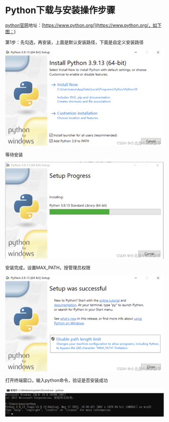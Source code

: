 # Python下载与安装操作步骤


[python官网](https://so.csdn.net/so/search?q=python官网&spm=1001.2101.3001.7020)地址：[https://www.python.org/](https://www.python.org/，如下图：)

第1步：先勾选，再安装，上面是默认安装路径，下面是自定义安装路径

![image-20240810200910995](./images/image-20240810200910995.png)

等待安装

![image-20240810200932885](./images/image-20240810200932885.png)

安装完成，设置MAX_PATH，授管理员权限

![image-20240810200947297](./images/image-20240810200947297.png)

打开终端窗口，输入python命令，验证是否安装成功

![image-20240810201010742](./images/image-20240810201010742.png)

